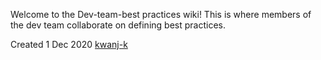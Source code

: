 Welcome to the Dev-team-best practices wiki! This is where members of the dev team collaborate on defining best practices. 

Created 1 Dec 2020 [kwanj-k](https://github.com/kwanj-k)
